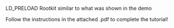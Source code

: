 LD_PRELOAD Rootkit similar to what was shown in the demo

Follow the instructions in the attached .pdf to complete the tutorial!